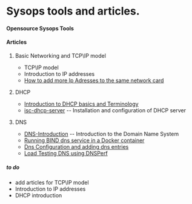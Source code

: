 Sysops tools and articles.
=========================== 

#### Opensource Sysops Tools


#### Articles


1. Basic Networking and TCP\IP model
	* TCP\IP model
	* Introduction to IP addresses
	* [How to add more Ip Adresses to the same network card][2]


2. DHCP
	* [Introduction to DHCP basics and Terminology][7]
	* [isc-dhcp-server][4] -- Installation and configuration of DHCP server


3. DNS 
	* [DNS-Introduction][1] -- Introduction to the Domain Name System
	* [Running BIND dns service in a Docker container][3]
	* [Dns Configuration and adding dns entries][5]
	* [Load Testing DNS using DNSPerf][6] 


##### to do
* add articles for TCP\IP model
* Introduction to IP addresses 
* DHCP introduction


[1]: https://github.com/team-avesta/wiki/blob/master/engineering/sysops/dns.md
[2]: https://github.com/team-avesta/wiki/blob/master/engineering/sysops/AddIP/README.md
[3]: https://github.com/team-avesta/wiki/blob/master/engineering/sysops/dnsdocker/README.md
[4]: https://github.com/team-avesta/wiki/blob/master/engineering/sysops/isc-dhcp-server/README.md
[5]: https://github.com/team-avesta/wiki/blob/master/engineering/sysops/dns/dnsconfig.md
[6]: https://github.com/team-avesta/wiki/blob/master/engineering/sysops/dnsdocker/query.md
[7]: https://github.com/team-avesta/wiki/tree/master/engineering/sysops/dhcp#introduction-to-dhcp-basics-and-terminology